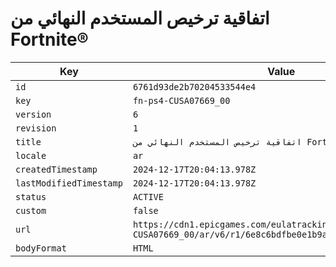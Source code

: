 # اتفاقية ترخيص المستخدم النهائي من Fortnite®

| Key | Value |
| --- | ----- |
| `id` | `6761d93de2b70204533544e4` |
| `key` | `fn-ps4-CUSA07669_00` |
| `version` | `6` |
| `revision` | `1` |
| `title` | `اتفاقية ترخيص المستخدم النهائي من Fortnite®` |
| `locale` | `ar` |
| `createdTimestamp` | `2024-12-17T20:04:13.978Z` |
| `lastModifiedTimestamp` | `2024-12-17T20:04:13.978Z` |
| `status` | `ACTIVE` |
| `custom` | `false` |
| `url` | `https://cdn1.epicgames.com/eulatracking-download/fn-ps4-CUSA07669_00/ar/v6/r1/6e8c6bdfbe0e1b9acb9ab79a097fce39.pdf` |
| `bodyFormat` | `HTML` |
